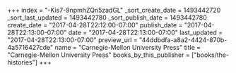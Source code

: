 +++
index = "-Kis7-9npmhZQn5zadGL"
_sort_create_date = 1493442720
_sort_last_updated = 1493442780
_sort_publish_date = 1493442780
create_date = "2017-04-28T22:12:00-07:00"
publish_date = "2017-04-28T22:13:00-07:00"
date = "2017-04-28T22:13:00-07:00"
last_updated = "2017-04-28T22:13:00-07:00"
preview_url = "44ddbdfa-a8a2-4424-870b-4a5716427cde"
name = "Carnegie-Mellon University Press"
title = "Carnegie-Mellon University Press"
books_by_this_publisher = ["books/the-histories"]
+++
